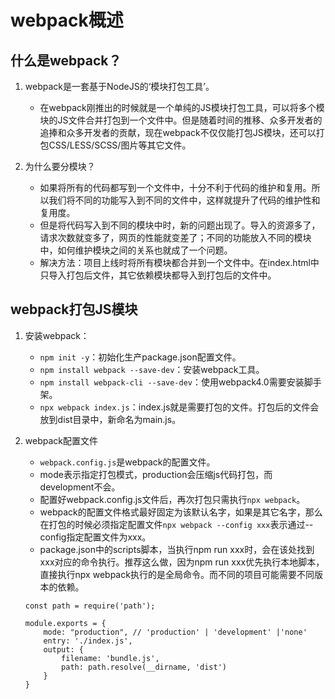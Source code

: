 # webpack概述

## 什么是webpack？
1. webpack是一套基于NodeJS的‘模块打包工具’。
    - 在webpack刚推出的时候就是一个单纯的JS模块打包工具，可以将多个模块的JS文件合并打包到一个文件中。但是随着时间的推移、众多开发者的追捧和众多开发者的贡献，现在webpack不仅仅能打包JS模块，还可以打包CSS/LESS/SCSS/图片等其它文件。

2. 为什么要分模块？
    - 如果将所有的代码都写到一个文件中，十分不利于代码的维护和复用。所以我们将不同的功能写入到不同的文件中，这样就提升了代码的维护性和复用度。
    - 但是将代码写入到不同的模块中时，新的问题出现了。导入的资源多了，请求次数就变多了，网页的性能就变差了；不同的功能放入不同的模块中，如何维护模块之间的关系也就成了一个问题。
    - 解决方法：项目上线时将所有模块都合并到一个文件中。在index.html中只导入打包后文件，其它依赖模块都导入到打包后的文件中。

## webpack打包JS模块
1. 安装webpack：
    - `npm init -y`：初始化生产package.json配置文件。
    - `npm install webpack --save-dev`：安装webpack工具。
    - `npm install webpack-cli --save-dev`：使用webpack4.0需要安装脚手架。
    - `npx webpack index.js`：index.js就是需要打包的文件。打包后的文件会放到dist目录中，新命名为main.js。

2. webpack配置文件
    - `webpack.config.js`是webpack的配置文件。
    - mode表示指定打包模式，production会压缩js代码打包，而development不会。
    - 配置好webpack.config.js文件后，再次打包只需执行`npx webpack`。
    - webpack的配置文件格式最好固定为该默认名字，如果是其它名字，那么在打包的时候必须指定配置文件`npx webpack --config xxx`表示通过--config指定配置文件为xxx。
    - package.json中的scripts脚本，当执行npm run xxx时，会在该处找到xxx对应的命令执行。推荐这么做，因为npm run xxx优先执行本地脚本，直接执行npx webpack执行的是全局命令。而不同的项目可能需要不同版本的依赖。
    ```
    const path = require('path');

    module.exports = {
        mode: "production", // 'production' | 'development' |'none'
        entry: './index.js',
        output: {
            filename: 'bundle.js',
            path: path.resolve(__dirname, 'dist')
        }
    }
    ```

